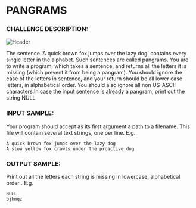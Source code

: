 # PANGRAMS

### CHALLENGE DESCRIPTION:

![Header](https://i.imgur.com/l8zFPXu.png)

The sentence 'A quick brown fox jumps over the lazy dog' contains every single letter in the alphabet. Such sentences are called pangrams. You are to write a program, which takes a sentence, and returns all the letters it is missing (which prevent it from being a pangram). You should ignore the case of the letters in sentence, and your return should be all lower case letters, in alphabetical order. You should also ignore all non US-ASCII characters.In case the input sentence is already a pangram, print out the string NULL

### INPUT SAMPLE:

Your program should accept as its first argument a path to a filename. This file will contain several text strings, one per line. E.g.

```
A quick brown fox jumps over the lazy dog
A slow yellow fox crawls under the proactive dog
```

### OUTPUT SAMPLE:

Print out all the letters each string is missing in lowercase, alphabetical order . E.g.

```
NULL
bjkmqz
```